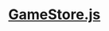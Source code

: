 

<!-- Start www/mocks/GameStore.js -->

# [GameStore.js](GameStore.js)

<!-- End www/mocks/GameStore.js -->

